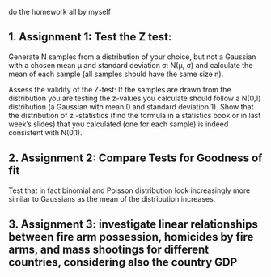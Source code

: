 do the homework all by myself
## 1. Assignment 1: Test the Z test:
Generate N samples from a distribution of your choice, but not a Gaussian with a chosen mean μ and standard deviation σ: N(μ, σ) and calculate the mean of each sample (all samples should have the same size n).

Assess the validity of the Z-test: If the samples are drawn from the distribution you are testing the z-values you calculate should follow a N(0,1) distribution (a Gaussian with mean 0 and standard deviation 1). Show that the distribution of z -statistics (find the formula in a statistics book or in last week’s slides) that you calculated (one for each sample) is indeed consistent with N(0,1).

## 2. Assignment 2: Compare Tests for Goodness of fit
Test that in fact binomial and Poisson distribution look increasingly more similar to Gaussians as the mean of the distribution increases.


## 3. Assignment 3: investigate linear relationships between fire arm possession, homicides by fire arms, and mass shootings for different countries, considering also the country GDP
